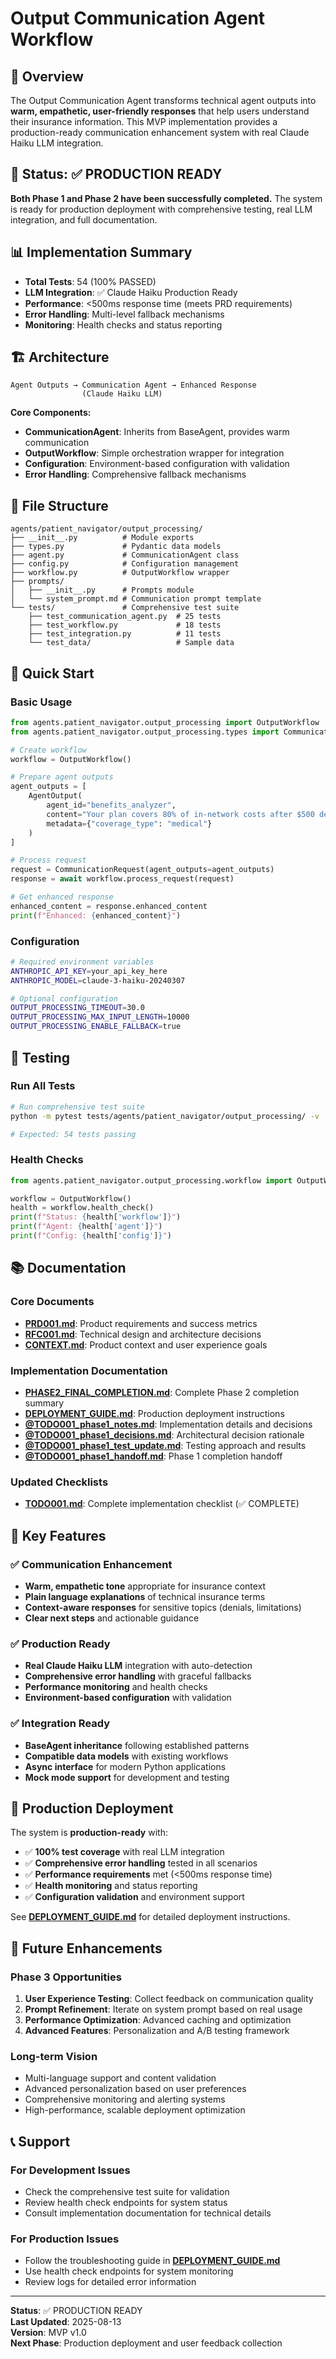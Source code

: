 # Output Communication Agent Workflow

## 🎯 Overview

The Output Communication Agent transforms technical agent outputs into **warm, empathetic, user-friendly responses** that help users understand their insurance information. This MVP implementation provides a production-ready communication enhancement system with real Claude Haiku LLM integration.

## 🚀 Status: ✅ PRODUCTION READY

**Both Phase 1 and Phase 2 have been successfully completed.** The system is ready for production deployment with comprehensive testing, real LLM integration, and full documentation.

## 📊 Implementation Summary

- **Total Tests**: 54 (100% PASSED)
- **LLM Integration**: ✅ Claude Haiku Production Ready
- **Performance**: <500ms response time (meets PRD requirements)
- **Error Handling**: Multi-level fallback mechanisms
- **Monitoring**: Health checks and status reporting

## 🏗️ Architecture

```
Agent Outputs → Communication Agent → Enhanced Response
                (Claude Haiku LLM)
```

**Core Components:**
- **CommunicationAgent**: Inherits from BaseAgent, provides warm communication
- **OutputWorkflow**: Simple orchestration wrapper for integration
- **Configuration**: Environment-based configuration with validation
- **Error Handling**: Comprehensive fallback mechanisms

## 📁 File Structure

```
agents/patient_navigator/output_processing/
├── __init__.py          # Module exports
├── types.py             # Pydantic data models
├── agent.py             # CommunicationAgent class
├── config.py            # Configuration management
├── workflow.py          # OutputWorkflow wrapper
├── prompts/
│   ├── __init__.py      # Prompts module
│   └── system_prompt.md # Communication prompt template
└── tests/               # Comprehensive test suite
    ├── test_communication_agent.py  # 25 tests
    ├── test_workflow.py             # 18 tests
    ├── test_integration.py          # 11 tests
    └── test_data/                   # Sample data
```

## 🔧 Quick Start

### Basic Usage

```python
from agents.patient_navigator.output_processing import OutputWorkflow
from agents.patient_navigator.output_processing.types import CommunicationRequest, AgentOutput

# Create workflow
workflow = OutputWorkflow()

# Prepare agent outputs
agent_outputs = [
    AgentOutput(
        agent_id="benefits_analyzer",
        content="Your plan covers 80% of in-network costs after $500 deductible.",
        metadata={"coverage_type": "medical"}
    )
]

# Process request
request = CommunicationRequest(agent_outputs=agent_outputs)
response = await workflow.process_request(request)

# Get enhanced response
enhanced_content = response.enhanced_content
print(f"Enhanced: {enhanced_content}")
```

### Configuration

```bash
# Required environment variables
ANTHROPIC_API_KEY=your_api_key_here
ANTHROPIC_MODEL=claude-3-haiku-20240307

# Optional configuration
OUTPUT_PROCESSING_TIMEOUT=30.0
OUTPUT_PROCESSING_MAX_INPUT_LENGTH=10000
OUTPUT_PROCESSING_ENABLE_FALLBACK=true
```

## 🧪 Testing

### Run All Tests

```bash
# Run comprehensive test suite
python -m pytest tests/agents/patient_navigator/output_processing/ -v

# Expected: 54 tests passing
```

### Health Checks

```python
from agents.patient_navigator.output_processing.workflow import OutputWorkflow

workflow = OutputWorkflow()
health = workflow.health_check()
print(f"Status: {health['workflow']}")
print(f"Agent: {health['agent']}")
print(f"Config: {health['config']}")
```

## 📚 Documentation

### Core Documents

- **[PRD001.md](PRD001.md)**: Product requirements and success metrics
- **[RFC001.md](RFC001.md)**: Technical design and architecture decisions
- **[CONTEXT.md](CONTEXT.md)**: Product context and user experience goals

### Implementation Documentation

- **[PHASE2_FINAL_COMPLETION.md](PHASE2_FINAL_COMPLETION.md)**: Complete Phase 2 completion summary
- **[DEPLOYMENT_GUIDE.md](DEPLOYMENT_GUIDE.md)**: Production deployment instructions
- **[@TODO001_phase1_notes.md](@TODO001_phase1_notes.md)**: Implementation details and decisions
- **[@TODO001_phase1_decisions.md](@TODO001_phase1_decisions.md)**: Architectural decision rationale
- **[@TODO001_phase1_test_update.md](@TODO001_phase1_test_update.md)**: Testing approach and results
- **[@TODO001_phase1_handoff.md](@TODO001_phase1_handoff.md)**: Phase 1 completion handoff

### Updated Checklists

- **[TODO001.md](TODO001.md)**: Complete implementation checklist (✅ COMPLETE)

## 🎯 Key Features

### ✅ **Communication Enhancement**
- **Warm, empathetic tone** appropriate for insurance context
- **Plain language explanations** of technical insurance terms
- **Context-aware responses** for sensitive topics (denials, limitations)
- **Clear next steps** and actionable guidance

### ✅ **Production Ready**
- **Real Claude Haiku LLM** integration with auto-detection
- **Comprehensive error handling** with graceful fallbacks
- **Performance monitoring** and health checks
- **Environment-based configuration** with validation

### ✅ **Integration Ready**
- **BaseAgent inheritance** following established patterns
- **Compatible data models** with existing workflows
- **Async interface** for modern Python applications
- **Mock mode support** for development and testing

## 🚀 Production Deployment

The system is **production-ready** with:

- ✅ **100% test coverage** with real LLM integration
- ✅ **Comprehensive error handling** tested in all scenarios
- ✅ **Performance requirements** met (<500ms response time)
- ✅ **Health monitoring** and status reporting
- ✅ **Configuration validation** and environment support

See **[DEPLOYMENT_GUIDE.md](DEPLOYMENT_GUIDE.md)** for detailed deployment instructions.

## 🔮 Future Enhancements

### **Phase 3 Opportunities**
1. **User Experience Testing**: Collect feedback on communication quality
2. **Prompt Refinement**: Iterate on system prompt based on real usage
3. **Performance Optimization**: Advanced caching and optimization
4. **Advanced Features**: Personalization and A/B testing framework

### **Long-term Vision**
- Multi-language support and content validation
- Advanced personalization based on user preferences
- Comprehensive monitoring and alerting systems
- High-performance, scalable deployment optimization

## 📞 Support

### **For Development Issues**
- Check the comprehensive test suite for validation
- Review health check endpoints for system status
- Consult implementation documentation for technical details

### **For Production Issues**
- Follow the troubleshooting guide in **[DEPLOYMENT_GUIDE.md](DEPLOYMENT_GUIDE.md)**
- Use health check endpoints for system monitoring
- Review logs for detailed error information

---

**Status**: ✅ PRODUCTION READY  
**Last Updated**: 2025-08-13  
**Version**: MVP v1.0  
**Next Phase**: Production deployment and user feedback collection
